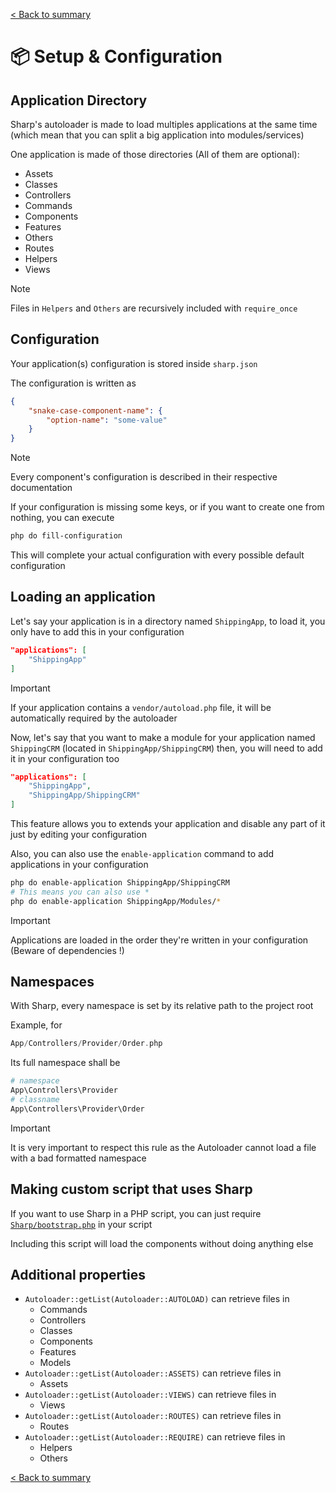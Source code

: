 [< Back to summary](../README.md)

# 📦 Setup & Configuration

## Application Directory

Sharp's autoloader is made to load multiples applications at the same time (which mean that you can split a big application into modules/services)

One application is made of those directories (All of them are optional):
- Assets
- Classes
- Controllers
- Commands
- Components
- Features
- Others
- Routes
- Helpers
- Views

> [!NOTE]
> Files in `Helpers` and `Others` are recursively included with `require_once`

## Configuration

Your application(s) configuration is stored inside `sharp.json`

The configuration is written as

```json
{
    "snake-case-component-name": {
        "option-name": "some-value"
    }
}
```

> [!NOTE]
> Every component's configuration is described in their respective documentation

If your configuration is missing some keys, or if you want to create one from nothing, you can execute

```bash
php do fill-configuration
```

This will complete your actual configuration with every possible default configuration




## Loading an application

Let's say your application is in a directory named `ShippingApp`, to load it,
you only have to add this in your configuration

```json
"applications": [
    "ShippingApp"
]
```


> [!IMPORTANT]
> If your application contains a `vendor/autoload.php` file,
> it will be automatically required by the autoloader

Now, let's say that you want to make a module for your application named `ShippingCRM` (located in `ShippingApp/ShippingCRM`) then, you will need to add it in your configuration too

```json
"applications": [
    "ShippingApp",
    "ShippingApp/ShippingCRM"
]
```

This feature allows you to extends your application and disable any part of it just by editing your configuration

Also, you can also use the `enable-application` command to add applications in your configuration

```bash
php do enable-application ShippingApp/ShippingCRM
# This means you can also use *
php do enable-application ShippingApp/Modules/*
```

> [!IMPORTANT]
> Applications are loaded in the order they're written in your configuration
> (Beware of dependencies !)



## Namespaces

With Sharp, every namespace is set by its relative path to the project root

Example, for

```php
App/Controllers/Provider/Order.php
```

Its full namespace shall be

```php
# namespace
App\Controllers\Provider
# classname
App\Controllers\Provider\Order
```

> [!IMPORTANT]
> It is very important to respect this rule as the Autoloader cannot load a file with a bad formatted namespace


## Making custom script that uses Sharp

If you want to use Sharp in a PHP script, you can just require [`Sharp/bootstrap.php`](../bootstrap.php) in your script

Including this script will load the components without doing anything else

## Additional properties

- `Autoloader::getList(Autoloader::AUTOLOAD)` can retrieve files in
    - Commands
    - Controllers
    - Classes
    - Components
    - Features
    - Models
- `Autoloader::getList(Autoloader::ASSETS)` can retrieve files in
    - Assets
- `Autoloader::getList(Autoloader::VIEWS)` can retrieve files in
    - Views
- `Autoloader::getList(Autoloader::ROUTES)` can retrieve files in
    - Routes
- `Autoloader::getList(Autoloader::REQUIRE)` can retrieve files in
    - Helpers
    - Others


[< Back to summary](../README.md)